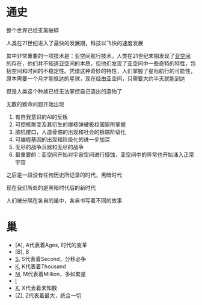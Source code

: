 # 通史
整个世界已经支离破碎

人类在21世纪进入了最快的发展期，科技以飞快的速度发展

其中非常重要的一项技术是：亚空间航行技术。人类在21世纪末期发现了[亚空间](Z/亚空间/.md)的存在，他们并不知道亚空间的本质，但他们发现了亚空间中一些奇特的特性，包括空间和时间的不稳定性。凭借这种奇妙的特性，人们掌握了星际航行的可能性，原本需要一个月才能抵达的星球，现在经由亚空间，只需要大约半天就能到达

但是人类这个种族已经无法掌控自己造出的造物了

无数的致命问题开始出现

1. 有自我意识的AI的反叛
2. 可控核聚变及其衍生的爆核弹被极权国家所掌握
3. 脑机接口，人造骨骼的出现和社会的极端阶级化
4. 可编程基因的出现和阶级化的进一步加深
5. 无尽的战争兵器和无尽的战争
6. 最重要的：亚空间开始对宇宙空间进行侵蚀，亚空间中的异常也开始涌入正常宇宙

之后是一段没有任何历史所记录的时代，黑暗时代

现在我们所处的是黑暗时代后的新时代

人们被分隔在各自的巢中，各自书写着不同的故事

# 巢
- [A], A代表着Ages, 时代的变革
- [B], B
- [S](S/S.md), S代表着Second，分秒必争
- [K](K/K.md), K代表着Thousand
- [M](M/M.md), M代表着Million，多如繁星
- [I](I/I.md)
- [X](X/X.md), X代表着未知数
- [Z], Z代表着最大，统合一切